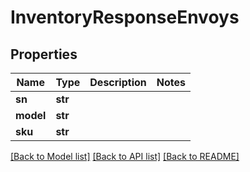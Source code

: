 # InventoryResponseEnvoys


## Properties
Name | Type | Description | Notes
------------ | ------------- | ------------- | -------------
**sn** | **str** |  | 
**model** | **str** |  | 
**sku** | **str** |  | 

[[Back to Model list]](../README.md#documentation-for-models) [[Back to API list]](../README.md#documentation-for-api-endpoints) [[Back to README]](../README.md)


